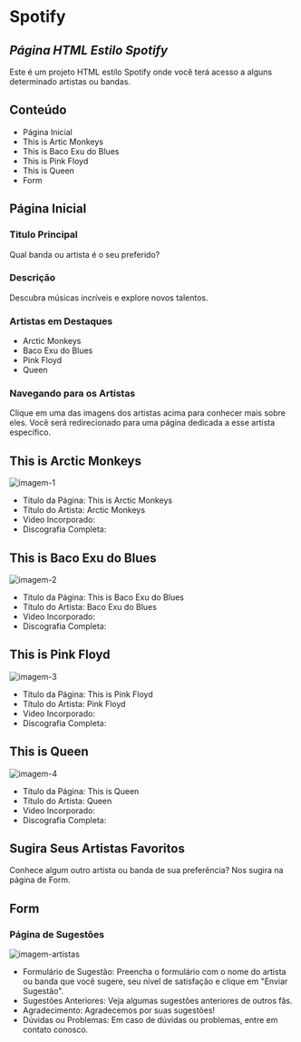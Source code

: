 # Spotify
## _Página HTML Estilo Spotify_

Este é um projeto HTML estilo Spotify onde você terá acesso a alguns determinado artistas ou bandas.

## Conteúdo

- Página Inicial
- This is Artic Monkeys
- This is Baco Exu do Blues
- This is Pink Floyd
- This is Queen
- Form

## Página Inicial

### Titulo Principal
Qual banda ou artista é o seu preferido?

### Descrição
Descubra músicas incríveis e explore novos talentos.

### Artistas em Destaques
- Arctic Monkeys
- Baco Exu do Blues
- Pink Floyd
- Queen

### Navegando para os Artistas
Clique em uma das imagens dos artistas acima para conhecer mais sobre eles. Você será redirecionado para uma página dedicada a esse artista específico.

## This is Arctic Monkeys

![imagem-1](https://github.com/Jeef-Moreira/gitrepo/assets/119500249/9dd17742-3e98-414b-9bc6-d64826fba738)

- Título da Página: This is Arctic Monkeys
- Título do Artista: Arctic Monkeys
- Video Incorporado: <link do video incorporado do YouTube>
- Discografia Completa: <link perfil no Spotify do Artista>

## This is Baco Exu do Blues

![imagem-2](https://github.com/Jeef-Moreira/gitrepo/assets/119500249/f105aea4-586c-4676-806f-0ad64dff5070)

- Título da Página: This is Baco Exu do Blues
- Título do Artista: Baco Exu do Blues
- Video Incorporado: <link do video incorporado do YouTube>
- Discografia Completa: <link perfil no Spotify do Artista>

## This is Pink Floyd

![imagem-3](https://github.com/Jeef-Moreira/gitrepo/assets/119500249/6623378f-b42b-4ccb-91ee-b720321a027d)

- Título da Página: This is Pink Floyd
- Título do Artista: Pink Floyd
- Video Incorporado: <link do video incorporado do YouTube>
- Discografia Completa: <link perfil no Spotify do Artista>

## This is Queen

![imagem-4](https://github.com/Jeef-Moreira/gitrepo/assets/119500249/5cf1d4d5-02c7-4c55-863c-cc4496124396)

- Título da Página: This is Queen
- Título do Artista: Queen
- Video Incorporado: <link do video incorporado do YouTube>
- Discografia Completa: <link perfil no Spotify do Artista>

## Sugira Seus Artistas Favoritos

Conhece algum outro artista ou banda de sua preferência? Nos sugira na página de Form.

## Form
### Página de Sugestões

![imagem-artistas](https://github.com/Jeef-Moreira/gitrepo/assets/119500249/82c04e37-dbbf-4f87-abcd-8bacbde4da20)

- Formulário de Sugestão: Preencha o formulário com o nome do artista ou banda que você sugere, seu nível de satisfação e clique em "Enviar Sugestão".
- Sugestões Anteriores: Veja algumas sugestões anteriores de outros fãs.
- Agradecimento: Agradecemos por suas sugestões!
- Dúvidas ou Problemas: Em caso de dúvidas ou problemas, entre em contato conosco.